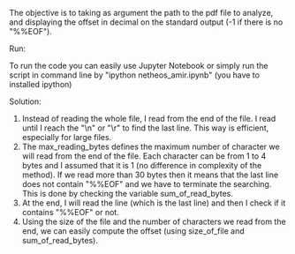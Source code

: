 The objective is to taking as argument the path to the pdf file to analyze, and displaying the offset in decimal on the standard output (-1 if there is no "%%EOF").

Run:

To run the code you can easily use Jupyter Notebook or simply run the script in command line by "ipython netheos_amir.ipynb" (you have to installed ipython)

Solution:

1) Instead of reading the whole file, I read from the end of the file. I read until I reach the "\n" or "\r" to find the last line. This way is efficient, especially for large files.
2) The max_reading_bytes defines the maximum number of character we will read from the end of the file. Each character can be from 1 to 4 bytes and I assumed that it is 1 (no difference in complexity of the method). If we read more than 30 bytes then it means that the last line does not contain "%%EOF" and we have to terminate the searching. This is done by checking the variable sum_of_read_bytes.
3) At the end, I will read the line (which is the last line) and then I check if it contains "%%EOF" or not.
4) Using the size of the file and the number of characters we read from the end, we can easily compute the offset (using size_of_file and sum_of_read_bytes).
